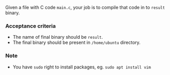 Given a file with C code `main.c`, your job is to compile that code in to `result` binary.

### Acceptance criteria
- The name of final binary should be `result`.
- The final binary should be present in `/home/ubuntu` directory.

### Note
- You have `sudo` right to install packages, eg. `sudo apt install vim`